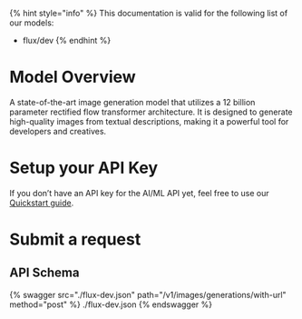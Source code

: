 [#references:start]: <> ({ "template": "openapi" })
{% hint style="info" %}
This documentation is valid for the following list of our models:
* flux/dev
{% endhint %}

# Model Overview
A state-of-the-art image generation model that utilizes a 12 billion parameter rectified flow transformer architecture. It is designed to generate high-quality images from textual descriptions, making it a powerful tool for developers and creatives.

# Setup your API Key
If you don’t have an API key for the AI/ML API yet, feel free to use our [Quickstart guide](https://docs.aimlapi.com/quickstart/setting-up).

# Submit a request
## API Schema
{% swagger src="./flux-dev.json" path="/v1/images/generations/with-url" method="post" %}
./flux-dev.json
{% endswagger %}


[#references:end]: <> ({})